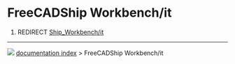 # FreeCADShip Workbench/it
1.  REDIRECT [Ship_Workbench/it](Ship_Workbench/it.md)



---
![](images/Button_right.svg) [documentation index](../README.md) > FreeCADShip Workbench/it
